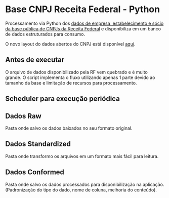 # Base CNPJ Receita Federal - Python

Processamento via Python dos [dados de empresa, estabelecimento e sócio da base pública de CNPJs da Receita Federal](https://www.gov.br/receitafederal/pt-br/assuntos/orientacao-tributaria/cadastros/consultas/dados-publicos-cnpj) e disponibiliza em um banco de dados estruturados para consumo.

O novo layout do dados abertos do CNPJ  está disponível [aqui](https://www.gov.br/receitafederal/pt-br/assuntos/orientacaotributaria/cadastros/consultas/arquivos/NOVOLAYOUTDOSDADOSABERTOSDOCNPJ.pdf).


## Antes de executar
O arquivo de dados disponibilizado pela RF vem quebrado e é muito grande. O script implementa o fluxo utilizando apenas 1 parte devido ao tamanho da base e limitação de recursos para processamento.


## Scheduler para execução periódica


## Dados Raw
Pasta onde salvo os dados baixados no seu formato original.

## Dados Standardized
Pasta onde transformo os arquivos em um formato mais fácil para leitura.

## Dados Conformed
Pasta onde salvo os dados processados para disponibilização na aplicação.
(Padronização do tipo do dado, nome de coluna, melhoria do conteúdo).
